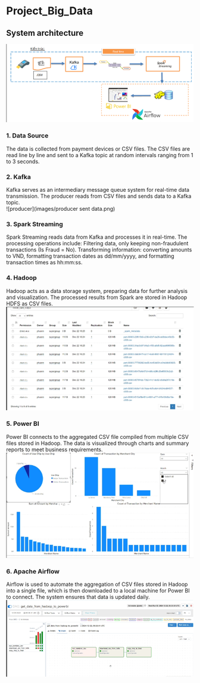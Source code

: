# Project_Big_Data

## System architecture 
![system_architecture](images/system_architecture.png)

### 1. Data Source
The data is collected from payment devices or CSV files.
The CSV files are read line by line and sent to a Kafka topic at random intervals ranging from 1 to 3 seconds.

### 2. Kafka
Kafka serves as an intermediary message queue system for real-time data transmission.
The producer reads from CSV files and sends data to a Kafka topic.  
![producer](images/producer sent data.png)

### 3. Spark Streaming
Spark Streaming reads data from Kafka and processes it in real-time.
The processing operations include:
Filtering data, only keeping non-fraudulent transactions (Is Fraud = No).
Transforming information: converting amounts to VND, formatting transaction dates as dd/mm/yyyy, and formatting transaction times as hh:mm:ss.

### 4. Hadoop
Hadoop acts as a data storage system, preparing data for further analysis and visualization.
The processed results from Spark are stored in Hadoop HDFS as CSV files.  
![hadoop](images/hadoop.png)

### 5. Power BI
Power BI connects to the aggregated CSV file compiled from multiple CSV files stored in Hadoop.
The data is visualized through charts and summary reports to meet business requirements.  
![powerbi](images/powerbi.png)

### 6. Apache Airflow
Airflow is used to automate the aggregation of CSV files stored in Hadoop into a single file, which is then downloaded to a local machine for Power BI to connect.
The system ensures that data is updated daily.  
![airflow](images/airflow.png)
